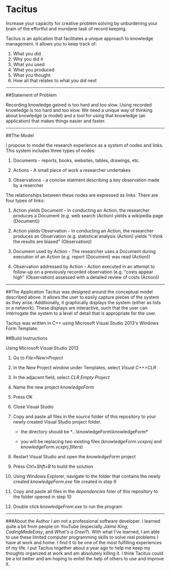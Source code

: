 # Tacitus
Increase your capacity for creative problem solving by unburdening your brain of the effortful and mundane task of record keeping.

Tacitus is an aplication that facilitates a unique approach to knowledge management.  It allows you to keep track of:

1. What you did
2. Why you did it
3. What you used 
3. What you produced
4. What you thought
5. How all that relates to what you did next   

---

##Statement of Problem

Recording knowledge gained is too hard and too slow.  Using recorded knowledge is too hard and too slow. We need a unique way of thinking about knowledge (a model) and a tool for using that knowledge (an application) that makes things easier and faster. 

---

##The Model

I propose to model the research experience as a system of nodes and links.  This system includes three types of nodes:  

1. Documents - reports, books, websites, tables, drawings, etc.

2. Actions - A small piece of work a researcher undertakes

3. Observations - a concise statment describing a key observation made by a resercher

The relationships between these nodes are expressed as links. There are four types of links:

1. Action yields Document - In conducting an Action, the researcher produces a Document (e.g. web search (Action) yields a wikipedia page (Document))

2. Action yields Observation - In conducting an Action, the researcher produces an Observation (e.g. statistical analysis (Action) yields "I think the results are biased" (Observation))

3. Document used by Action - The researcher uses a Document during execution of an Action (e.g. report (Document) was read (Action))  

4. Observation addressed by Action - Action executed in an attempt to follow-up on a previously recorded observation (e.g. "costs appear high" (Observation) assessed with a detailed review of costs (Action))

---

##The Application 
Tacitus was designed around the conceptual model described above.  It allows the user to easily capture pieces of the system as they arise.  Additionally, it graphically displays the system (either as lists or a network).  These displays are interactive, such that the user can interrogate the system to a level of detail that is appropriate for the user.

Tacitus was written in C++ using Microsoft Visual Studio 2013's Windows Form Template.

##Build Instructions

Using Microsoft Visual Studio 2013

1. Go to *File>New>Project*

2. In the New Project window under Templates, select *Visual C++>CLR*

3. In the adjacent field, select *CLR Empty Project*

4. Name the new project *knowledgeForm*

5. Press OK

6. Close Visual Studio

7. Copy and paste all files in the *source* folder of this repository to your newly created Visual Studio project folder.

	- the directory should be *...\knowledgeForm\knowledgeForm\*

	- you will be replacing two existing files (*knowledgeForm.vcxproj* and *knowledgeForm.vcxprj.filters*)

8. Restart Visual Studio and open the *knowledgeForm* project

9. Press *Ctrl+Shft+B* to build the solution

10. Using Windows Explorer, navigate to the folder that contains the newly created *knowledgeForm.exe* file created in step 9

11. Copy and paste all files in the *dependencies* foler of this repository to the folder opened in step 10

12. Double click *knowledgeFrom.exe* to run the program

---

###About the Author
I am not a professional software developer.  I learned quite a bit from people on YouTube (especially *Jaime King*, *CodingMadeEasy*, and *What's a Creel?*).  With what I've learned, I am able to use these limited computer programming skills to solve real problems I have at work and home. I find it to be one of the most fulfilling experiences of my life.  I put Tacitus together about a year ago to help me keep my thoughts organized at work and am absolutely killing it.  I think Tacitus could be a lot better and am hoping to enlist the help of others to use and improve it.



